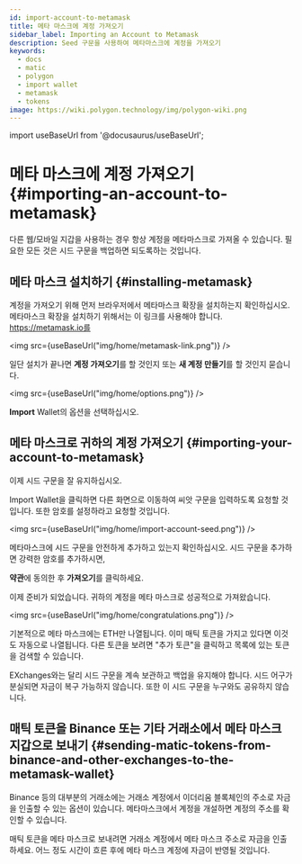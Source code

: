 ```yaml
---
id: import-account-to-metamask
title: 메타 마스크에 계정 가져오기
sidebar_label: Importing an Account to Metamask
description: Seed 구문을 사용하여 메타마스크에 계정을 가져오기
keywords:
  - docs
  - matic
  - polygon
  - import wallet
  - metamask
  - tokens
image: https://wiki.polygon.technology/img/polygon-wiki.png
---
```

import useBaseUrl from '@docusaurus/useBaseUrl';

# 메타 마스크에 계정 가져오기 {#importing-an-account-to-metamask}

다른 웹/모바일 지갑을 사용하는 경우 항상 계정을 메타마스크로 가져올 수 있습니다. 필요한 모든 것은 시드 구문을 백업하면 되도록하는 것입니다.

## 메타 마스크 설치하기 {#installing-metamask}

계정을 가져오기 위해 먼저 브라우저에서 메타마스크 확장을 설치하는지 확인하십시오. 메타마스크 확장을 설치하기 위해서는 이 링크를 사용해야 합니다. https://metamask.io를

<img src={useBaseUrl("img/home/metamask-link.png")} />

일단 설치가 끝나면 **계정 가져오기**를 할 것인지 또는 **새 계정 만들기**를 할 것인지 묻습니다.

<img src={useBaseUrl("img/home/options.png")} />

**Import** Wallet의 옵션을 선택하십시오.

## 메타 마스크로 귀하의 계정 가져오기  {#importing-your-account-to-metamask}

이제 시드 구문을 잘 유지하십시오.

Import Wallet을 클릭하면 다른 화면으로 이동하여 씨앗 구문을 입력하도록 요청할 것입니다. 또한 암호를 설정하라고 요청할 것입니다.

<img src={useBaseUrl("img/home/import-account-seed.png")} />

메타마스크에 시드 구문을 안전하게 추가하고 있는지 확인하십시오. 시드 구문을 추가하면 강력한 암호를 추가하시면,

**약관**에 동의한 후 **가져오기**를 클릭하세요.

이제 준비가 되었습니다. 귀하의 계정을 메타 마스크로 성공적으로 가져왔습니다.

<img src={useBaseUrl("img/home/congratulations.png")} />

기본적으로 메타 마스크에는 ETH만 나열됩니다. 이미 매틱 토큰을 가지고 있다면 이것도 자동으로 나열됩니다. 다른 토큰을 보려면 "추가 토큰"을 클릭하고 목록에 있는 토큰을 검색할 수 있습니다.

EXchanges와는 달리 시드 구문을 계속 보관하고 백업을 유지해야 합니다. 시드 어구가 분실되면 자금이 복구 가능하지 않습니다. 또한 이 시드 구문을 누구와도 공유하지 않습니다.

## 매틱 토큰을 Binance 또는 기타 거래소에서 메타 마스크 지갑으로 보내기 {#sending-matic-tokens-from-binance-and-other-exchanges-to-the-metamask-wallet}

Binance 등의 대부분의 거래소에는 거래소 계정에서 이더리움 블록체인의 주소로 자금을 인출할 수 있는 옵션이 있습니다. 메타마스크에서 계정을 개설하면 계정의 주소를 확인할 수 있습니다.

매틱 토큰을 메타 마스크로 보내려면 거래소 계정에서 메타 마스크 주소로 자금을 인출하세요. 어느 정도 시간이 흐른 후에 메타 마스크 계정에 자금이 반영될 것입니다.